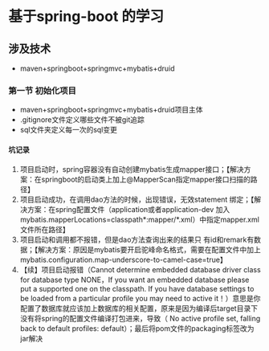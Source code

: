 # 基于spring-boot 的学习

## 涉及技术
* maven+springboot+springmvc+mybatis+druid

### 第一节 初始化项目
 * maven+springboot+springmvc+mybatis+druid项目主体
 * .gitignore文件定义哪些文件不被git追踪
 * sql文件夹定义每一次的sql变更
 
 #### 坑记录
 1. 项目启动时，spring容器没有自动创建mybatis生成mapper接口；【解决方案：在springboot的启动类上加上@MapperScan指定mapper接口扫描的路径】
 2. 项目启动成功，在调用dao方法的时候，出现错误，无效statement 绑定；【解决方案：在spring配置文件（application或者application-dev 加入mybatis.mapperLocations=classpath*:mapper/*.xml）中指定mapper.xml文件所在路径】
 3. 项目启动和调用都不报错，但是dao方法查询出来的结果只 有id和remark有数据；【解决方案：原因是mybatis要开启驼峰命名格式，需要在配置文件中加上 mybatis.configuration.map-underscore-to-camel-case=true】
 4. 【续】项目启动报错（Cannot determine embedded database driver class for database type NONE，If you want an embedded database please put a supported one on the classpath. If you have database settings to be loaded from a particular profile you may need to active it！）意思是你配置了数据库就应该加上数据库的相关配置，原来是因为编译后target目录下没有将spring的配置文件编译打包进来，导致（ No active profile set, falling back to default profiles: default）；最后将pom文件的packaging标签改为jar解决